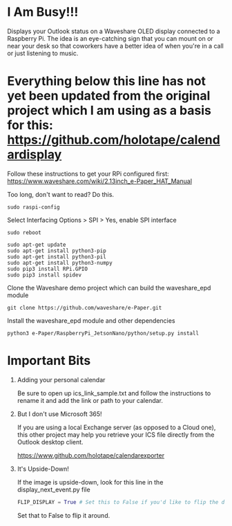 # I Am Busy!!!
Displays your Outlook status on a Waveshare OLED display connected to a Raspberry Pi.  The idea is an eye-catching sign that you can mount on or near your desk so that coworkers have a better idea of when you're in a call or just listening to music.

# Everything below this line has not yet been updated from the original project which I am using as a basis for this: https://github.com/holotape/calendardisplay



Follow these instructions to get your RPi configured first:
https://www.waveshare.com/wiki/2.13inch_e-Paper_HAT_Manual

Too long, don't want to read?
Do this.

```
sudo raspi-config
```

Select Interfacing Options > SPI > Yes, enable SPI interface

```
sudo reboot
```

```
sudo apt-get update
sudo apt-get install python3-pip
sudo apt-get install python3-pil
sudo apt-get install python3-numpy
sudo pip3 install RPi.GPIO
sudo pip3 install spidev
```

Clone the Waveshare demo project which can build the waveshare_epd module

```
git clone https://github.com/waveshare/e-Paper.git
```

Install the waveshare_epd module and other dependencies

```
python3 e-Paper/RaspberryPi_JetsonNano/python/setup.py install
```

# Important Bits

1. Adding your personal calendar

    Be sure to open up ics_link_sample.txt and follow the instructions to rename it and add the link or path to your calendar.

2. But I don't use Microsoft 365!

    If you are using a local Exchange server (as opposed to a Cloud one), this other project may help you retrieve your ICS file directly from the Outlook desktop client.

    https://www.github.com/holotape/calendarexporter

3. It's Upside-Down!

    If the image is upside-down, look for this line in the display_next_event.py file

    ```python
    FLIP_DISPLAY = True # Set this to False if you'd like to flip the display rightside-up
    ```
    Set that to False to flip it around.
